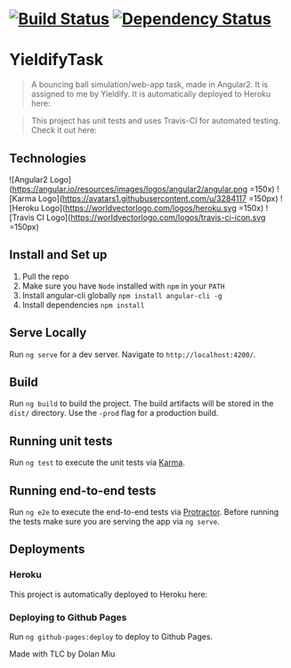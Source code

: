 #  [![Build Status][travis-image]][travis-url] [![Dependency Status][daviddm-image]][daviddm-url]

YieldifyTask
===

> A bouncing ball simulation/web-app task, made in Angular2. It is assigned to me by Yieldify. 
It is automatically deployed to Heroku here:

> This project has unit tests and uses Travis-CI for automated testing. Check it out here:

## Technologies
![Angular2 Logo](https://angular.io/resources/images/logos/angular2/angular.png =150x)
![Karma Logo](https://avatars1.githubusercontent.com/u/3284117 =150px)
![Heroku Logo](https://worldvectorlogo.com/logos/heroku.svg =150x)
![Travis CI Logo](https://worldvectorlogo.com/logos/travis-ci-icon.svg =150px)
## Install and Set up
1. Pull the repo
2. Make sure you have `Node` installed with `npm` in your `PATH`  
3. Install angular-cli globally `npm install angular-cli -g` 
4. Install dependencies `npm install`

## Serve Locally
Run `ng serve` for a dev server. Navigate to `http://localhost:4200/`.

## Build

Run `ng build` to build the project. The build artifacts will be stored in the `dist/` directory. Use the `-prod` flag for a production build.

## Running unit tests

Run `ng test` to execute the unit tests via [Karma](https://karma-runner.github.io).

## Running end-to-end tests

Run `ng e2e` to execute the end-to-end tests via [Protractor](http://www.protractortest.org/). 
Before running the tests make sure you are serving the app via `ng serve`.

## Deployments
### Heroku
This project is automatically deployed to Heroku here:

### Deploying to Github Pages
Run `ng github-pages:deploy` to deploy to Github Pages.

Made with TLC by Dolan Miu

[travis-image]: https://travis-ci.org/dolanmiu/Yieldify-Task.svg?branch=master
[travis-url]: https://travis-ci.org/dolanmiu/Yieldify-Task
[daviddm-image]: https://david-dm.org/dolanmiu/Yieldify-Task.svg?theme=shields.io
[daviddm-url]: https://david-dm.org/dolanmiu/Yieldify-Task